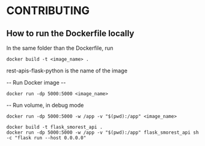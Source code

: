 # CONTRIBUTING

## How to run the Dockerfile locally

In the same folder than the Dockerfile, run
```
docker build -t <image_name> . 
```

rest-apis-flask-python is the name of the image

-- Run Docker image --
```
docker run -dp 5000:5000 <image_name>
```

-- Run volume, in debug mode
```
docker run -dp 5000:5000 -w /app -v "$(pwd):/app" <image_name>
```

```
docker build -t flask_smorest_api . 
docker run -dp 5000:5000 -w /app -v "$(pwd):/app" flask_smorest_api sh -c "flask run --host 0.0.0.0"
```